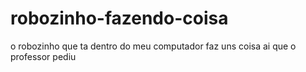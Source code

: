 # robozinho-fazendo-coisa
o robozinho que ta dentro do meu computador faz uns coisa ai que o professor pediu
